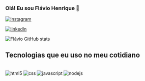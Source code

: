 ### Olá! Eu sou Flávio Henrique 🙂

[![instagram](https://skillicons.dev/icons?i=instagram&theme:dark)](https://www.instagram.com/flavioh3nrique/)

[![linkedln](https://skillicons.dev/icons?i=linkedin&theme=dark)](https://www.linkedin.com/in/fl%C3%A1vio-henrique-223917291/)

![Flávio GitHub stats](https://github-readme-stats.vercel.app/api?username=FlavioHenriqueC&show_icons=true&theme=tokyonight)

## Tecnologias que eu uso no meu cotidiano

<div style="display: inline_block"><br/>
    <img align="center" alt="html5" src= "https://img.shields.io/badge/HTML5-E34F26?style=for-the-badge&logo=html5&logoColor=white" />
    <img align="center" alt="css" src= "https://img.shields.io/badge/CSS-239120?&style=for-the-badge&logo=css3&logoColor=white" />
    <img align="center" alt="javascript" src= "https://img.shields.io/badge/JavaScript-323330?style=for-the-badge&logo=javascript&logoColor=F7DF1E" />
    <img align="center" alt="nodejs" src= "https://img.shields.io/badge/Node.js-43853D?style=for-the-badge&logo=node.js&logoColor=white" />

</div>
